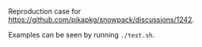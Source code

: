 Reproduction case for https://github.com/pikapkg/snowpack/discussions/1242.

Examples can be seen by running `./test.sh`.
